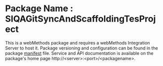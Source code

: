 # Package Name : SIQAGitSyncAndScaffoldingTesProject
This is a webMethods package and requires a webMethods Integration Server to host it. Package versioning and configuration can be found in the package [manifest](./SIQAGitSyncAndScaffoldingTesProject/manifest.v3) file. Service and API documentation is available on the package's home page http://&lt;server&gt;:&lt;port&gt;/&lt;packagename>.